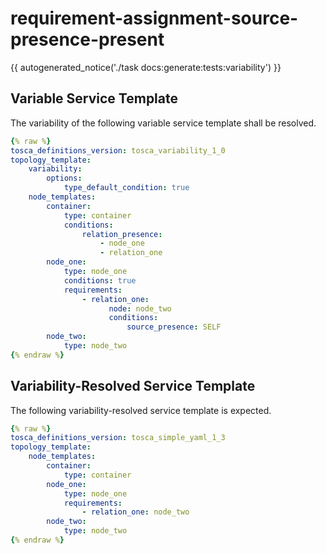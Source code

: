 # requirement-assignment-source-presence-present

{{ autogenerated_notice('./task docs:generate:tests:variability') }}


## Variable Service Template

The variability of the following variable service template shall be resolved.

```yaml linenums="1"
{% raw %}
tosca_definitions_version: tosca_variability_1_0
topology_template:
    variability:
        options:
            type_default_condition: true
    node_templates:
        container:
            type: container
            conditions:
                relation_presence:
                    - node_one
                    - relation_one
        node_one:
            type: node_one
            conditions: true
            requirements:
                - relation_one:
                      node: node_two
                      conditions:
                          source_presence: SELF
        node_two:
            type: node_two
{% endraw %}
```




## Variability-Resolved Service Template

The following variability-resolved service template is expected.

```yaml linenums="1"
{% raw %}
tosca_definitions_version: tosca_simple_yaml_1_3
topology_template:
    node_templates:
        container:
            type: container
        node_one:
            type: node_one
            requirements:
                - relation_one: node_two
        node_two:
            type: node_two
{% endraw %}
```


